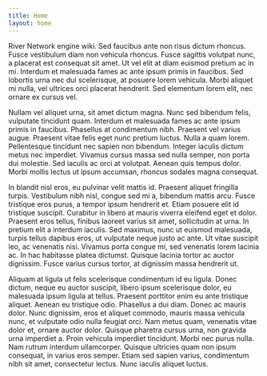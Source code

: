 ```yaml
---
title: Home
layout: home
---
```


River Network engine wiki. Sed faucibus ante non risus dictum rhoncus. Fusce vestibulum diam non vehicula rhoncus. Fusce sagittis volutpat nunc, a placerat est consequat sit amet. Ut vel elit at diam euismod pretium ac in mi. Interdum et malesuada fames ac ante ipsum primis in faucibus. Sed lobortis urna nec dui scelerisque, at posuere lorem vehicula. Morbi aliquet mi nulla, vel ultrices orci placerat hendrerit. Sed elementum lorem elit, nec ornare ex cursus vel.

Nullam vel aliquet urna, sit amet dictum magna. Nunc sed bibendum felis, vulputate tincidunt quam. Interdum et malesuada fames ac ante ipsum primis in faucibus. Phasellus at condimentum nibh. Praesent vel varius augue. Praesent vitae felis eget nunc pretium luctus. Nulla a quam lorem. Pellentesque tincidunt nec sapien non bibendum. Integer iaculis dictum metus nec imperdiet. Vivamus cursus massa sed nulla semper, non porta dui molestie. Sed iaculis ac orci at volutpat. Aenean quis tempus dolor. Morbi mollis lectus ut ipsum accumsan, rhoncus sodales magna consequat.

In blandit nisl eros, eu pulvinar velit mattis id. Praesent aliquet fringilla turpis. Vestibulum nibh nisl, congue sed mi a, bibendum mattis arcu. Fusce tristique eros purus, a tempor ipsum hendrerit et. Etiam posuere elit id tristique suscipit. Curabitur in libero at mauris viverra eleifend eget et dolor. Praesent eros tellus, finibus laoreet varius sit amet, sollicitudin at urna. In pretium elit a interdum iaculis. Sed maximus, nunc ut euismod malesuada, turpis tellus dapibus eros, ut vulputate neque justo ac ante. Ut vitae suscipit leo, ac venenatis nisi. Vivamus porta congue mi, sed venenatis lorem lacinia ac. In hac habitasse platea dictumst. Quisque lacinia tortor ac auctor dignissim. Fusce varius cursus tortor, at dignissim massa hendrerit ut.

Aliquam at ligula ut felis scelerisque condimentum id eu ligula. Donec dictum, neque eu auctor suscipit, libero ipsum scelerisque dolor, eu malesuada ipsum ligula at tellus. Praesent porttitor enim eu ante tristique aliquet. Aenean eu tristique odio. Phasellus a dui diam. Donec ac mauris dolor. Nunc dignissim, eros et aliquet commodo, mauris massa vehicula nunc, et vulputate odio nulla feugiat orci. Nam metus quam, venenatis vitae dolor et, ornare auctor dolor. Quisque pharetra cursus urna, non gravida urna imperdiet a. Proin vehicula imperdiet tincidunt. Morbi nec purus nulla. Nam rutrum interdum ullamcorper. Quisque ultricies quam non ipsum consequat, in varius eros semper. Etiam sed sapien varius, condimentum nibh sit amet, consectetur lectus. Nunc iaculis aliquet luctus.

